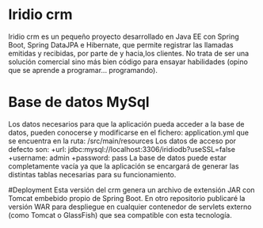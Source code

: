 # Iridio crm
Iridio crm es un pequeño proyecto desarrollado en Java EE con Spring Boot, Spring DataJPA e Hibernate, que permite registrar las llamadas emitidas y recibidas, por parte de y hacia,los clientes. No trata de ser una solución comercial sino más bien código para ensayar habilidades (opino que se aprende a programar... programando).

# Base de datos MySql
Los datos necesarios para que la aplicación pueda acceder a la base de datos, pueden conocerse y modificarse en el fichero: application.yml que se encuentra en la ruta: /src/main/resources
Los datos de acceso por defecto son:
    +url: jdbc:mysql://localhost:3306/iridiodb?useSSL=false
    +username: admin
    +password: pass
La base de datos puede estar completamente vacía ya que la aplicación se encargará de generar las distintas tablas necesarias para su funcionamiento.

#Deployment
Esta versión del crm genera un archivo de extensión JAR con Tomcat embebido propio de Spring Boot. En otro repositorio publicaré la versión WAR para despliegue en cualquier contenedor de servlets externo (como Tomcat o GlassFish) que sea compatible con esta tecnología.



